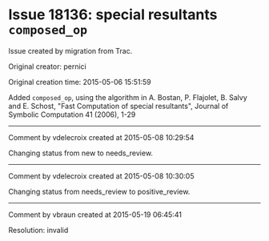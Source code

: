 # Issue 18136: special resultants ``composed_op``

Issue created by migration from Trac.

Original creator: pernici

Original creation time: 2015-05-06 15:51:59

Added ``composed_op``, using the algorithm in
A. Bostan, P. Flajolet, B. Salvy and E. Schost,
"Fast Computation of special resultants",
Journal of Symbolic Computation 41 (2006), 1-29


---

Comment by vdelecroix created at 2015-05-08 10:29:54

Changing status from new to needs_review.


---

Comment by vdelecroix created at 2015-05-08 10:30:05

Changing status from needs_review to positive_review.


---

Comment by vbraun created at 2015-05-19 06:45:41

Resolution: invalid
